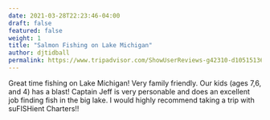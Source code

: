 ```yaml
---
date: 2021-03-28T22:23:46-04:00
draft: false
featured: false
weight: 1
title: "Salmon Fishing on Lake Michigan"
author: djtidball
permalink: https://www.tripadvisor.com/ShowUserReviews-g42310-d10515136-r586527457-SuFISHient_Charters-Holland_Ottawa_County_Michigan.html?m=19905
---
```


Great time fishing on Lake Michigan! Very family friendly. Our kids (ages 7,6, and 4) has a blast! Captain Jeff is very personable and does an excellent job finding fish in the big lake. I would highly recommend taking a trip with suFISHient Charters!!
